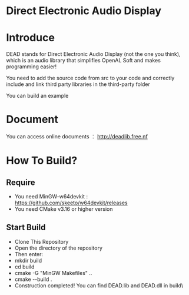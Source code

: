 # Direct Electronic Audio Display

# Introduce 

DEAD stands for Direct Electronic Audio Display (not the one you think), which is an audio library that simplifies OpenAL Soft and makes programming easier!

You need to add the source code from src to your code and correctly include and link third party libraries in the third-party folder 

You can build an example

# Document

You can access online documents ： http://deadlib.free.nf

# How To Build?

## Require

- You need MinGW-w64devkit : https://github.com/skeeto/w64devkit/releases
- You need CMake v3.16 or higher version

## Start Build

- Clone This Repository
- Open the directory of the repository
- Then enter:
- mkdir build
- cd build
- cmake -G "MinGW Makefiles" .. 
- cmake --build .
- Construction completed! You can find DEAD.lib and DEAD.dll in build\
